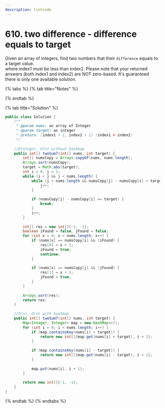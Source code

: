```yaml
---
description: lintcode
---
```


# 610. two difference - difference equals to target

Given an array of integers, find two numbers that their `difference` equals to a target value.  
where index1 must be less than index2. Please note that your returned answers \(both index1 and index2\) are NOT zero-based. It's guaranteed there is only one available solution.

{% tabs %}
{% tab title="Notes" %}

{% endtab %}

{% tab title="Solution" %}
```java
public class Solution {
    /**
     * @param nums: an array of Integer
     * @param target: an integer
     * @return: [index1 + 1, index2 + 1] (index1 < index2)
     */
     
    //O(nlogn), O(n) without hashmap
    public int[] twoSum7(int[] nums, int target) {
        int[] numsCopy = Arrays.copyOf(nums, nums.length);
        Arrays.sort(numsCopy);
        target = Math.abs(target);
        int i = 0, j = 1;
        while (i < j && j < nums.length) {
            while (j < nums.length && numsCopy[j] - numsCopy[i] < target) {
                j++;
            }
            
            if (numsCopy[j] - numsCopy[i] == target) {
                break;
            }
            i++;
        }
        
        int[] res = new int[]{-1, -1};
        boolean iFound = false, jFound = false;
        for (int x = 0; x < nums.length; x++) {
            if (nums[x] == numsCopy[i] && !iFound) {
                res[0] = x + 1;
                iFound = true;
                continue;
            }
            
            if (nums[x] == numsCopy[j] && !jFound) {
                res[1] = x + 1;
                jFound = true;
            }
        }
        
        Arrays.sort(res);
        return res;
    }
    
    //O(n), O(n) with hashmap
    public int[] twoSum7(int[] nums, int target) {
        Map<Integer, Integer> map = new HashMap<>();
        for (int i = 0; i < nums.length; i++) {
            if (map.containsKey(nums[i] + target)) {
                return new int[]{map.get(nums[i] + target), i + 1};
            }
            
            if (map.containsKey(nums[i] - target)) {
                return new int[]{map.get(nums[i] - target), i + 1};
            } 
            
            map.put(nums[i], i + 1);
        }
        
        return new int[]{-1, -1};
    }
}
```
{% endtab %}
{% endtabs %}

